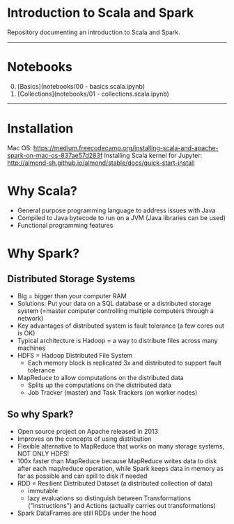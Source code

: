 # Introduction to Scala and Spark

Repository documenting an introduction to Scala and Spark.

---

# Notebooks
0. [Basics](notebooks/00 - basics.scala.ipynb)
1. [Collections](notebooks/01 - collections.scala.ipynb)

---

# Installation
Mac OS: https://medium.freecodecamp.org/installing-scala-and-apache-spark-on-mac-os-837ae57d283f
Installing Scala kernel for Jupyter: http://almond-sh.github.io/almond/stable/docs/quick-start-install

# Why Scala?

* General purpose programming language to address issues with Java
* Compiled to Java bytecode to run on a JVM (Java libraries can be used)
* Functional programming features

# Why Spark?

## Distributed Storage Systems

* Big = bigger than your computer RAM
* Solutions: Put your data on a SQL database or a distributed storage system (=master computer controlling multiple computers through a network)
* Key advantages of distributed system is fault tolerance (a few cores out is OK)
* Typical architecture is Hadoop = a way to distribute files across many machines
* HDFS = Hadoop Distributed File System
  - Each memory block is replicated 3x and distributed to support fault tolerance
* MapReduce to allow computations on the distributed data
  - Splits up the computations on the distributed data
  - Job Tracker (master) and Task Trackers (on worker nodes)

## So why Spark?
* Open source project on Apache released in 2013
* Improves on the concepts of using distribution
* Flexible alternative to MapReduce that works on many storage systems, NOT ONLY HDFS!
* 100x faster than MapReduce because MapReduce writes data to disk after each map/reduce operation, while Spark keeps data in memory as far as possible and can spill to disk if needed
* RDD = Resilient Distributed Dataset (a distributed collection of data)
  - immutable
  - lazy evaluations so distinguish between Transformations ("instructions") and Actions (actually carries out transformations)
* Spark DataFrames are still RDDs under the hood
 
